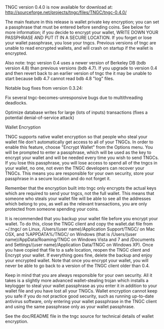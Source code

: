 TNGC version 0.4.0 is now available for download at:
http://sourceforge.net/projects/tngc/files/TNGC/tngc-0.4.0/

The main feature in this release is wallet private key encryption;
you can set a passphrase that must be entered before sending coins.
See below for more information; if you decide to encrypt your wallet,
WRITE DOWN YOUR PASSPHRASE AND PUT IT IN A SECURE LOCATION. If you
forget or lose your wallet passphrase, you lose your tngcs.
Previous versions of tngc are unable to read encrypted wallets,
and will crash on startup if the wallet is encrypted.

Also note: tngc version 0.4 uses a newer version of Berkeley DB
(bdb version 4.8) than previous versions (bdb 4.7). If you upgrade
to version 0.4 and then revert back to an earlier version of tngc
the it may be unable to start because bdb 4.7 cannot read bdb 4.8
"log" files.


Notable bug fixes from version 0.3.24:

Fix several tngc-becomes-unresponsive bugs due to multithreading
deadlocks.

Optimize database writes for large (lots of inputs) transactions
(fixes a potential denial-of-service attack)


Wallet Encryption

TNGC supports native wallet encryption so that people who steal your
wallet file don't automatically get access to all of your TNGCs.
In order to enable this feature, choose "Encrypt Wallet" from the
Options menu.  You will be prompted to enter a passphrase, which
will be used as the key to encrypt your wallet and will be needed
every time you wish to send TNGCs.  If you lose this passphrase,
you will lose access to spend all of the tngcs in your wallet,
no one, not even the TNGC developers can recover your TNGCs.
This means you are responsible for your own security, store your
passphrase in a secure location and do not forget it.

Remember that the encryption built into tngc only encrypts the
actual keys which are required to send your tngcs, not the full
wallet.  This means that someone who steals your wallet file will
be able to see all the addresses which belong to you, as well as the
relevant transactions, you are only protected from someone spending
your coins.

It is recommended that you backup your wallet file before you
encrypt your wallet.  To do this, close the TNGC client and
copy the wallet.dat file from ~/.tngc/ on Linux, /Users/(user
name)/Application Support/TNGC/ on Mac OSX, and %APPDATA%/TNGC/
on Windows (that is /Users/(user name)/AppData/Roaming/TNGC on
Windows Vista and 7 and /Documents and Settings/(user name)/Application
Data/TNGC on Windows XP).  Once you have copied that file to a
safe location, reopen the TNGC client and Encrypt your wallet.
If everything goes fine, delete the backup and enjoy your encrypted
wallet.  Note that once you encrypt your wallet, you will never be
able to go back to a version of the TNGC client older than 0.4.

Keep in mind that you are always responsible for your own security.
All it takes is a slightly more advanced wallet-stealing trojan which
installs a keylogger to steal your wallet passphrase as you enter it
in addition to your wallet file and you have lost all your TNGCs.
Wallet encryption cannot keep you safe if you do not practice
good security, such as running up-to-date antivirus software, only
entering your wallet passphrase in the TNGC client and using the
same passphrase only as your wallet passphrase.

See the doc/README file in the tngc source for technical details
of wallet encryption.
